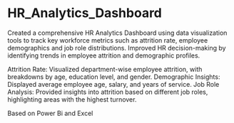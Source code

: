 # HR_Analytics_Dashboard
Created a comprehensive HR Analytics Dashboard using data visualization tools to track key workforce metrics such as attrition rate, employee demographics and job role distributions.
Improved HR decision-making by identifying trends in employee attrition and demographic profiles.

Attrition Rate: Visualized department-wise employee attrition, with breakdowns by age, education level, and gender.
Demographic Insights: Displayed average employee age, salary, and years of service.
Job Role Analysis: Provided insights into attrition based on different job roles, highlighting areas with the highest turnover.

Based on Power Bi and Excel
